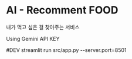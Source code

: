 # AI - Recomment FOOD

내가 먹고 싶은 걸 찾아주는 서비스

Using Gemini API KEY

#DEV
streamlit run src/app.py --server.port=8501
